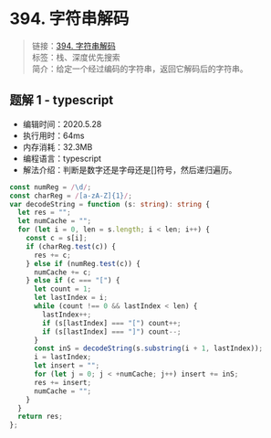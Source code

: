 # 394. 字符串解码

> 链接：[394. 字符串解码](https://leetcode-cn.com/problems/decode-string/)  
> 标签：栈、深度优先搜索  
> 简介：给定一个经过编码的字符串，返回它解码后的字符串。

## 题解 1 - typescript

- 编辑时间：2020.5.28
- 执行用时：64ms
- 内存消耗：32.3MB
- 编程语言：typescript
- 解法介绍：判断是数字还是字母还是[]符号，然后递归遍历。

```typescript
const numReg = /\d/;
const charReg = /[a-zA-Z]{1}/;
var decodeString = function (s: string): string {
  let res = "";
  let numCache = "";
  for (let i = 0, len = s.length; i < len; i++) {
    const c = s[i];
    if (charReg.test(c)) {
      res += c;
    } else if (numReg.test(c)) {
      numCache += c;
    } else if (c === "[") {
      let count = 1;
      let lastIndex = i;
      while (count !== 0 && lastIndex < len) {
        lastIndex++;
        if (s[lastIndex] === "[") count++;
        if (s[lastIndex] === "]") count--;
      }
      const inS = decodeString(s.substring(i + 1, lastIndex));
      i = lastIndex;
      let insert = "";
      for (let j = 0; j < +numCache; j++) insert += inS;
      res += insert;
      numCache = "";
    }
  }
  return res;
};
```
